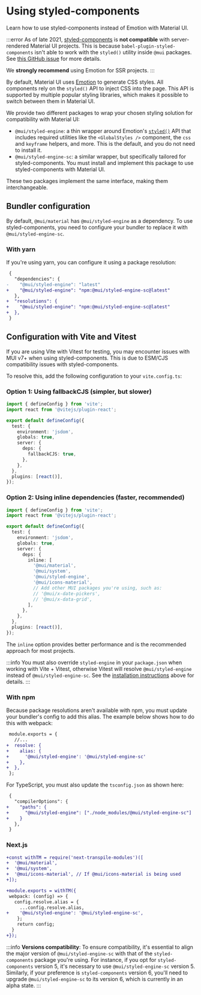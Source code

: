 # Using styled-components

<p class="description">Learn how to use styled-components instead of Emotion with Material UI.</p>

:::error
As of late 2021, [styled-components](https://github.com/styled-components/styled-components) is **not compatible** with server-rendered Material UI projects.
This is because `babel-plugin-styled-components` isn't able to work with the `styled()` utility inside `@mui` packages.
See [this GitHub issue](https://github.com/mui/material-ui/issues/29742) for more details.

We **strongly recommend** using Emotion for SSR projects.
:::

By default, Material UI uses [Emotion](https://github.com/emotion-js/emotion) to generate CSS styles.
All components rely on the `styled()` API to inject CSS into the page.
This API is supported by multiple popular styling libraries, which makes it possible to switch between them in Material UI.

We provide two different packages to wrap your chosen styling solution for compatibility with Material UI:

- `@mui/styled-engine`: a thin wrapper around Emotion's [`styled()`](https://emotion.sh/docs/styled) API that includes required utilities like the `<GlobalStyles />` component, the `css` and `keyframe` helpers, and more. This is the default, and you do not need to install it.
- `@mui/styled-engine-sc`: a similar wrapper, but specifically tailored for styled-components. You must install and implement this package to use styled-components with Material UI.

These two packages implement the same interface, making them interchangeable.

## Bundler configuration

By default, `@mui/material` has `@mui/styled-engine` as a dependency.
To use styled-components, you need to configure your bundler to replace it with `@mui/styled-engine-sc`.

### With yarn

If you're using yarn, you can configure it using a package resolution:

<!-- #npm-tag-reference -->

```diff title="package.json"
 {
   "dependencies": {
-    "@mui/styled-engine": "latest"
+    "@mui/styled-engine": "npm:@mui/styled-engine-sc@latest"
   },
+  "resolutions": {
+    "@mui/styled-engine": "npm:@mui/styled-engine-sc@latest"
+  },
 }
```

## Configuration with Vite and Vitest

If you are using Vite with Vitest for testing, you may encounter issues with MUI v7+ when using styled-components. This is due to ESM/CJS compatibility issues with styled-components.

To resolve this, add the following configuration to your `vite.config.ts`:

### Option 1: Using fallbackCJS (simpler, but slower)
```ts
import { defineConfig } from 'vite';
import react from '@vitejs/plugin-react';

export default defineConfig({
  test: {
    environment: 'jsdom',
    globals: true,
    server: {
      deps: {
        fallbackCJS: true,
      },
    },
  },
  plugins: [react()],
});
```

### Option 2: Using inline dependencies (faster, recommended)
```ts
import { defineConfig } from 'vite';
import react from '@vitejs/plugin-react';

export default defineConfig({
  test: {
    environment: 'jsdom',
    globals: true,
    server: {
      deps: {
        inline: [
          '@mui/material',
          '@mui/system',
          '@mui/styled-engine',
          '@mui/icons-material',
          // Add other MUI packages you're using, such as:
          // '@mui/x-date-pickers',
          // '@mui/x-data-grid',
        ],
      },
    },
  },
  plugins: [react()],
});
```

The `inline` option provides better performance and is the recommended approach for most projects.

:::info
You must also override `styled-engine` in your `package.json` when working with Vite + Vitest, otherwise Vitest will resolve `@mui/styled-engine` instead of `@mui/styled-engine-sc`. See the [installation instructions](#installation) above for details.
:::

### With npm

Because package resolutions aren't available with npm, you must update your bundler's config to add this alias.
The example below shows how to do this with webpack:

```diff title="webpack.config.js"
 module.exports = {
   //...
+  resolve: {
+    alias: {
+      '@mui/styled-engine': '@mui/styled-engine-sc'
+    },
+  },
 };
```

For TypeScript, you must also update the `tsconfig.json` as shown here:

```diff title="tsconfig.json"
 {
   "compilerOptions": {
+    "paths": {
+      "@mui/styled-engine": ["./node_modules/@mui/styled-engine-sc"]
+    }
   },
 }
```

### Next.js

```diff title="next.config.js"
+const withTM = require('next-transpile-modules')([
+  '@mui/material',
+  '@mui/system',
+  '@mui/icons-material', // If @mui/icons-material is being used
+]);

+module.exports = withTM({
 webpack: (config) => {
   config.resolve.alias = {
     ...config.resolve.alias,
+    '@mui/styled-engine': '@mui/styled-engine-sc',
    };
    return config;
  }
+});
```

:::info
**Versions compatibility**: To ensure compatibility, it's essential to align the major version of `@mui/styled-engine-sc` with that of the `styled-components` package you're using. For instance, if you opt for `styled-components` version 5, it's necessary to use `@mui/styled-engine-sc` version 5. Similarly, if your preference is `styled-components` version 6, you'll need to upgrade `@mui/styled-engine-sc` to its version 6, which is currently in an alpha state.
:::
